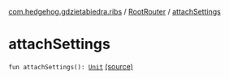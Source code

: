[com.hedgehog.gdzietabiedra.ribs](../index.md) / [RootRouter](index.md) / [attachSettings](./attach-settings.md)

# attachSettings

`fun attachSettings(): `[`Unit`](https://kotlinlang.org/api/latest/jvm/stdlib/kotlin/-unit/index.html) [(source)](https://github.com/asvid/GdzieTaBiedra/tree/master/app/src/main/java/com/hedgehog/gdzietabiedra/ribs/RootRouter.kt#L87)